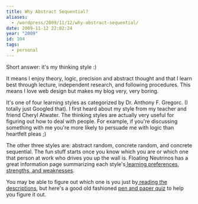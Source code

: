 ```yaml
---
title: Why Abstract Sequential?
aliases:
  - /wordpress/2009/11/12/why-abstract-sequential/
date: 2009-11-12 22:02:24
year: "2009"
id: 104
tags:
  - personal
---
```


Short answer: it's my thinking style :)

It means I enjoy theory, logic, precision and abstract thought and that I learn best through lecture, independent research, and following procedures. This means I love web design but makes my blog very, very boring.

It's one of four learning styles as categorized by Dr. Anthony F. Gregorc. (I totally just Googled that). I first heard about my style from my teacher and friend Cheryl Atwater. The thinking styles are actually very useful for figuring out how to deal with people. For example, if you're discussing something with me you're more likely to persuade me with logic than heartfelt pleas ;)

The other three styles are: abstract random, concrete random, and concrete sequential. The fun stuff starts once you know which you are or which one that person at work who drives you up the wall is. Floating Neutrinos has a great information page summarizing each style's[ learning preferences, strengths, and weaknesses](http://www.floatingneutrinos.com/Message/arcs/links_on_abstractrandom.htm).

You may be able to figure out which one is you just by[ reading the descriptions](http://people.usd.edu/~ssanto/gregorc.html), but here's a good old fashioned [pen and paper quiz](http://www.thelearningweb.net/personalthink.html) to help you figure it out.
